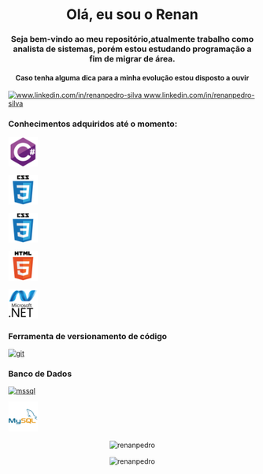 <h1 align = "center"> Olá, eu sou o Renan </h1>

<h3 align = "center"> Seja bem-vindo ao meu repositório,atualmente trabalho como analista de sistemas, porém estou estudando programação a fim de migrar de área. </h3>

<h4 align = "center"> Caso tenha alguma dica para a minha evolução estou disposto a ouvir </h4>



<p align =" left ">
<a href =" www.linkedin.com/in/renanpedro-silva" target =" blank "> <img align =" center "src ="https://raw.githubusercontent.com/rahuldkjain/github-profile-readme-generator/master/src/images/icons/Social/linked-in-alt.svg "alt="www.linkedin.com/in/renanpedro-silva" height = "30" width = "60" /> www.linkedin.com/in/renanpedro-silva </a> </p> 



### Conhecimentos adquiridos até o momento:

<p align = "left">
<a href="https://www.w3schools.com/cs/" target="_blank"> <img src = "https://raw.githubusercontent.com/devicons/devicon/master/icons/csharp/csharp-original.svg "alt =" csharp "width =" 60 "height =" 60 "/>  </a> 

<p align = "left">
 <a href =" https://www.w3schools.com/css/ " target ="_ blank "> <img src="https://raw.githubusercontent.com/devicons/devicon/master/icons/css3/css3-original-wordmark.svg "alt =" css3 "width =" 60 " height =" 60 "/>

<p align = "left">
<a href =" https://www.w3schools.com/css/ " target ="_ blank "> <img src="https://raw.githubusercontent.com/devicons/devicon/master/icons/css3/css3-original-wordmark.svg "alt =" css3 "width =" 60 " height =" 60 "/> </a></p>

<p align = "left">
<a href="https://www.w3.org/html/" target="_blank"> <img src ="https://raw.githubusercontent.com/devicons/devicon/master/icons/html5/html5-original-wordmark.svg "alt =" html5 "width =" 60 "height =" 60 "/> </a>   </p>


<p align = "left">
<a href="https://dotnet.microsoft.com/" target="_blank"> <img src = "https://raw.githubusercontent.com/devicons/devicon/master/icons/dot-net/dot-net-original-wordmark.svg "alt =" dotnet "width =" 60 "height =" 60 "/> </a>  </p>


### Ferramenta de versionamento de código
<p align = "left">
<a href =" https://git-scm.com/ "target =" _ blank "> <img src ="https://www.vectorlogo.zone/logos/git-scm/git-scm-icon.svg "alt =" git "width =" 60 "height =" 60 "/> </a> </p>


### Banco de Dados
<p align = "left">
<a href =" https://www.microsoft.com/en-us/sql-server "target ="_blank "> <img src ="https://www.svgrepo.com/show/303229/microsoft-sql-server-logo.svg "alt =" mssql "width =" 60 "height =" 60 "/>  </a>   </p>

<p align = "left">
<a href="https://www.mysql.com/" target="_blank"> <img src = "https://raw.githubusercontent.com/devicons/devicon/master/icons/mysql/mysql-original-wordmark.svg "alt =" mysql "width =" 60" height =" 60 "/> </a> </p>

<p align = "center"> <img align = "center" src = "https://github-readme-streak-stats.herokuapp.com/?user=renanpedro&" alt = "renanpedro" />  </p>

<p align = "center"> <img align = "center" src = "https://github-readme-stats.vercel.app/api/top-langs?username=renanpedro&show_icons=true&locale=en&layout=compact" alt = "renanpedro" /> </p>

